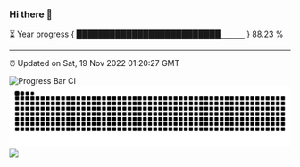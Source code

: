 ### Hi there 👋

⏳ Year progress { ██████████████████████████▁▁▁▁ } 88.23 %

---

⏰ Updated on Sat, 19 Nov 2022 01:20:27 GMT

![Progress Bar CI](https://github.com/liununu/liununu/workflows/Progress%20Bar%20CI/badge.svg)![](https://raw.githubusercontent.com/L1cardo/L1cardo/main/assets/github-contribution-grid-snake.svg)![](https://raw.githubusercontent.com/seesaws/seesaws/main/assets/github-contribution-grid-snake.svg)
